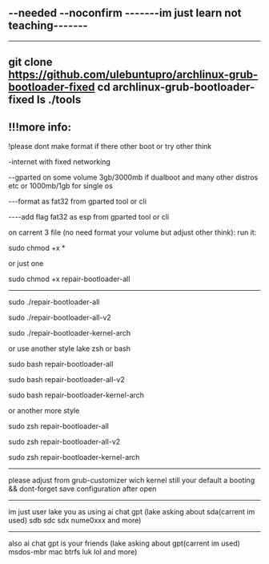 --needed --noconfirm
-------im just learn not teaching-------
-

---------------------------------------------
git clone https://github.com/ulebuntupro/archlinux-grub-bootloader-fixed
cd archlinux-grub-bootloader-fixed
ls
./tools
---------------------------------------------


!!!more info:
-------------



!please dont make format if there other boot or try other think

-internet with fixed networking

--gparted on some volume 3gb/3000mb if dualboot and many other distros etc or 1000mb/1gb for single os

---format as fat32 from gparted tool or cli

----add flag fat32 as esp from gparted tool or cli




on carrent 3 file (no need format your volume but adjust other think):
run it:

sudo chmod +x *

or just one

sudo chmod +x repair-bootloader-all

----------------------------------------
sudo ./repair-bootloader-all


sudo ./repair-bootloader-all-v2


sudo ./repair-bootloader-kernel-arch


or use another style lake zsh or bash

sudo bash repair-bootloader-all

sudo bash repair-bootloader-all-v2

sudo bash repair-bootloader-kernel-arch


or another more style


sudo zsh repair-bootloader-all

sudo zsh repair-bootloader-all-v2

sudo zsh repair-bootloader-kernel-arch
___________________________________________
please adjust from grub-customizer wich kernel still your default a booting && dont-forget save configuration after open
___________________________________________
im just user lake you as using ai chat gpt (lake asking about sda(carrent im used) sdb sdc sdx nume0xxx and more)
___________________________________________
also ai chat gpt is your friends (lake asking about gpt(carrent im used) msdos-mbr mac btrfs luk lol and more)
